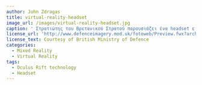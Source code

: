 ```yaml
---
author: John Zdragas
title: virtual-reality-headset
image_url: /images/virtual-reality-headset.jpg
caption: ' Στρατιώτης του Βρετανικού Στρατού παρουσιάζει ένα headset εικονικής πραγματικότητας. Χρησιμοποιώντας την τεχνολογία Oculus Rift, το headset εικονικής πραγματικότητας μεταφέρει τη διάδραση στο κεφάλι και επιτρέπει στους νέους στρατιώτες να βιώσουν ασκήσεις και στρατιωτικές επιχειρήσεις στο Ηνωμένο Βασίλειο και στο εξωτερικό από την στρατιωτική τους εγκατάσταση. '
license_url: 'http://www.defenceimagery.mod.uk/fotoweb/Preview.fwx?archiveType=ImageFolder&archiveId=5044&f=EFCC51FEE65DA414D18085DA188CAB45524FFC4F7A63A403C47E17A8BEF1E554B796D6EA4FD91784A04B36049843E1FB56B129047A099FD2448D5AA2FD3EBB84D49852E5EF22F9F166026D03B78B6C1CB33D6123C6F6836BDE1C6E305F2BD9A815216ADAEC9899EB4914ED62AFE05C3B72F26A07A3EFE295972681CE0CF909C11937ECAE372D664DD1B132D409E7CCDD569F9F1C1E612EFA072AD276D81016C84FE1F1FBF549971C'
license_text: Courtesy of British Ministry of Defence
categories:
  - Mixed Reality
  - Virtual Reality
tags:
  - Oculus Rift technology
  - Headset
---
```


